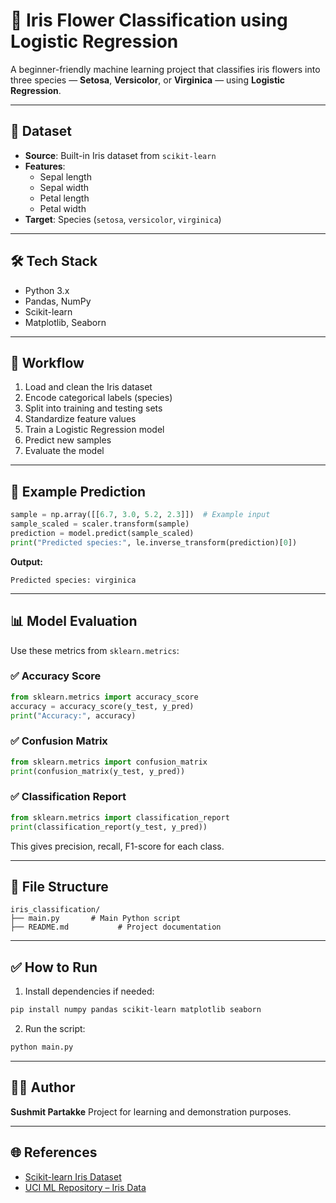 # 🌸 Iris Flower Classification using Logistic Regression

A beginner-friendly machine learning project that classifies iris flowers into three species — **Setosa**, **Versicolor**, or **Virginica** — using **Logistic Regression**.

---

## 📁 Dataset

- **Source**: Built-in Iris dataset from `scikit-learn`
- **Features**:  
  - Sepal length  
  - Sepal width  
  - Petal length  
  - Petal width  
- **Target**: Species (`setosa`, `versicolor`, `virginica`)

---

## 🛠️ Tech Stack

- Python 3.x  
- Pandas, NumPy  
- Scikit-learn  
- Matplotlib, Seaborn  

---

## 🚀 Workflow

1. Load and clean the Iris dataset
2. Encode categorical labels (species)
3. Split into training and testing sets
4. Standardize feature values
5. Train a Logistic Regression model
6. Predict new samples
7. Evaluate the model

---

## 🧪 Example Prediction

```python
sample = np.array([[6.7, 3.0, 5.2, 2.3]])  # Example input
sample_scaled = scaler.transform(sample)
prediction = model.predict(sample_scaled)
print("Predicted species:", le.inverse_transform(prediction)[0])
````

**Output:**

```
Predicted species: virginica
```

---

## 📊 Model Evaluation

Use these metrics from `sklearn.metrics`:

### ✅ Accuracy Score

```python
from sklearn.metrics import accuracy_score
accuracy = accuracy_score(y_test, y_pred)
print("Accuracy:", accuracy)
```

### ✅ Confusion Matrix

```python
from sklearn.metrics import confusion_matrix
print(confusion_matrix(y_test, y_pred))
```

### ✅ Classification Report

```python
from sklearn.metrics import classification_report
print(classification_report(y_test, y_pred))
```

This gives precision, recall, F1-score for each class.

---

## 📂 File Structure

```
iris_classification/
├── main.py       # Main Python script
├── README.md           # Project documentation
```

---

## ✅ How to Run

1. Install dependencies if needed:

```bash
pip install numpy pandas scikit-learn matplotlib seaborn
```

2. Run the script:

```bash
python main.py
```

---

## 👨‍💻 Author

**Sushmit Partakke**
Project for learning and demonstration purposes.

---

## 🌐 References

* [Scikit-learn Iris Dataset](https://scikit-learn.org/stable/auto_examples/datasets/plot_iris_dataset.html)
* [UCI ML Repository – Iris Data](https://archive.ics.uci.edu/ml/datasets/iris)



